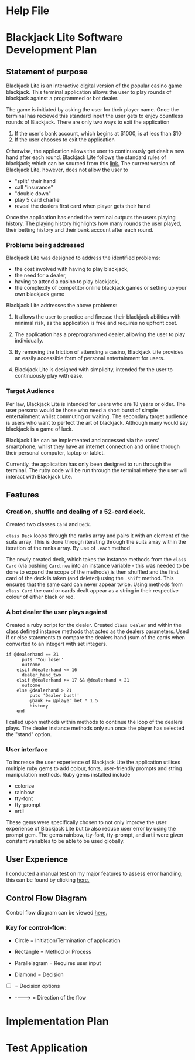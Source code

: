 # Help File

# Blackjack Lite Software Development Plan 
## Statement of purpose 
Blackjack Lite is an interactive digital version of the popular casino game blackjack. This terminal application allows the user to play rounds of blackjack against a programmed or bot dealer. 

The game is initiated by asking the user for their player name. Once the terminal has recieved this standard input the user gets to enjoy countless rounds of Blackjack. There are only two ways to exit the application
1. If the user's bank account, which begins at $1000, is at less than $10 
2. If the user chooses to exit the application

Otherwise, the application allows the user to continuously get dealt a new hand after each round.
Blackjack Lite follows the standard rules of blackjack; which can be sourced from this [link.](https://bicyclecards.com/how-to-play/blackjack/) The current version of Blackjack Lite, however, does not allow the user to
- "split" their hand
- call "insurance" 
- "double down" 
- play 5 card charlie 
- reveal the dealers first card when player gets their hand

Once the application has ended the terminal outputs the users playing history. The playing history highlights how many rounds the user played, their betting history and their bank account after each round. 

### Problems being addressed
Blackjack Lite was designed to address the identified problems: 
- the cost involved with having to play blackjack, 
- the need for a dealer,
- having to attend a casino to play blackjack, 
- the complexity of competitor online blackjack games or setting up your own blackjack game

Blackjack Lite addresses the above problems: 

1. It allows the user to practice and finesse their blackjack abilities with minimal risk, as the application is free and requires no upfront cost.

2. The application has a preprogrammed dealer, allowing the user to play individually. 

3. By removing the friction of attending a casino, Blackjack Lite provides an easily accessible form of personal entertainment for users. 

4. Blackjack Lite is designed with simplicity, intended for the user to continuously play with ease. 

### Target Audience
Per law, Blackjack Lite is intended for users who are 18 years or older. The user persona would be those who need a short burst of simple entertainment whilst commuting or waiting. The secondary target audience is users who want to perfect the art of blackjack. Although many would say blackjack is a game of luck. 

Blackjack Lite can be implemented and accessed via the users' smartphone, whilst they have an internet connection and online through their personal computer, laptop or tablet. 

Currently, the application has only been designed to run through the terminal. The ruby code will be run through the terminal where the user will interact with Blackjack Lite. 

## Features
### Creation, shuffle and dealing of a 52-card deck. 
Created two classes ````Card```` and ````Deck````.

```` class Deck ```` loops through the ranks array and pairs it with an element of the suits array. This is done through iterating through the suits array within the iteration of the ranks array. By use of ````.each```` method 

The newly created deck, which takes the instance methods from the ````class Card```` (via pushing ````Card.new```` into an instance variable - this was needed to be done to expand the scope of the methods),is then shuffled and the first card of the deck is taken (and deleted) using the ````.shift```` method. This ensures that the same card can never appear twice. Using methods from ````class Card```` the card or cards dealt appear as a string in their respective colour of either black or red. 

### A bot dealer the user plays against
Created a ruby script for the dealer. Created ````class Dealer```` and within the class defined instance methods that acted as the dealers parameters. Used if or else statements to compare the dealers hand (sum of the cards when converted to an integer) with set integers.
````
if @dealerhand == 21
      puts 'You lose!'
      outcome
    elsif @dealerhand <= 16
      dealer_hand_two
    elsif @dealerhand >= 17 && @dealerhand < 21
      outcome
    else @dealerhand > 21
         puts 'Dealer bust!'
         @bank += @player_bet * 1.5
         history
    end
````

I called upon methods within methods to continue the loop of the dealers plays. The dealer instance methods only run once the player has selected the "stand" option. 

### User interface
To increase the user experience of Blackjack Lite the application utilises multiple ruby gems to add colour, fonts, user-friendly prompts and string manipulation methods. 
Ruby gems installed include
- colorize
- rainbow
- tty-font
- tty-prompt
- artii

These gems were specifically chosen to not only improve the user experience of Blackjack Lite but to also reduce user error by using the prompt gem. 
The gems rainbow, tty-font, tty-prompt, and artii were given constant variables to be able to be used globally. 

## User Experience

I conducted a manual test on my major features to assess error handling; this can be found by clicking [here.](https://docs.google.com/spreadsheets/d/1y_Yw6bj7aOeQmeq-Wxl_UqpRjmESkI5HKRMG7LL7Xhk/edit?usp=sharing) 

## Control Flow Diagram 

Control flow diagram can be viewed [here.](https://drive.google.com/file/d/1fgrfDNvJ-X5Q-3f6wPLpYG7PUDlDEqDE/view?usp=sharing)

### Key for control-flow:
- Circle = Initiation/Termination of application

- Rectangle = Method or Process

- Parallelagram = Requires user input

- Diamond = Decision

- [   ] = Decision options 

- ----> = Direction of the flow 

# Implementation Plan

# Test Application